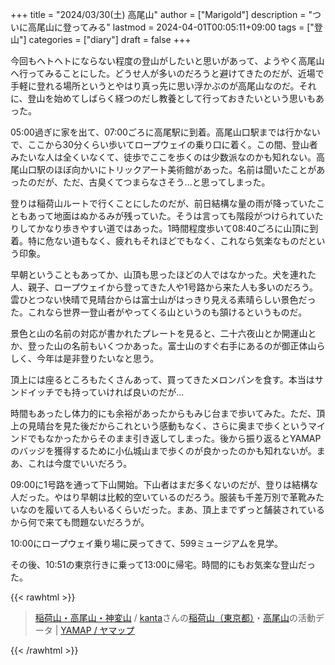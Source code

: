 +++
title = "2024/03/30(土) 高尾山"
author = ["Marigold"]
description = "ついに高尾山に登ってみる"
lastmod = 2024-04-01T00:05:11+09:00
tags = ["登山"]
categories = ["diary"]
draft = false
+++

今回もヘトヘトにならない程度の登山がしたいと思いがあって、ようやく高尾山へ行ってみることにした。どうせ人が多いのだろうと避けてきたのだが、近場で手軽に登れる場所というとやはり真っ先に思い浮かぶのが高尾山なのだ。それに、登山を始めてしばらく経つのだし教養として行っておきたいという思いもあった。

05:00過ぎに家を出て、07:00ごろに高尾駅に到着。高尾山口駅までは行かないで、ここから30分くらい歩いてロープウェイの乗り口に着く。この間、登山者みたいな人は全くいなくて、徒歩でここを歩くのは少数派なのかも知れない。高尾山口駅のほぼ向かいにトリックアート美術館があった。名前は聞いたことがあったのだが、ただ、古臭くてつまらなさそう...と思ってしまった。

登りは稲荷山ルートで行くことにしたのだが、前日結構な量の雨が降っていたこともあって地面はぬかるみが残っていた。そうは言っても階段がつけられていたりしてかなり歩きやすい道ではあった。1時間程度歩いて08:40ごろに山頂に到着。特に危ない道もなく、疲れもそれほどでもなく、これなら気楽なものだという印象。

早朝ということもあってか、山頂も思ったほどの人ではなかった。犬を連れた人、親子、ロープウェイから登ってきた人や1号路から来た人も多いのだろう。雲ひとつない快晴で見晴台からは富士山がはっきり見える素晴らしい景色だった。これなら世界一登山者がやってくる山というのも頷けるというものだ。

景色と山の名前の対応が書かれたプレートを見ると、二十六夜山とか開運山とか、登った山の名前もいくつかあった。富士山のすぐ右手にあるのが御正体山らしく、今年は是非登りたいなと思う。

頂上には座るところもたくさんあって、買ってきたメロンパンを食す。本当はサンドイッチでも持っていければ良いのだが...

時間もあったし体力的にも余裕があったからもみじ台まで歩いてみた。ただ、頂上の見晴台を見た後だからこれという感動もなく、さらに奥まで歩くというマインドでもなかったからそのまま引き返してしまった。後から振り返るとYAMAPのバッジを獲得するために小仏城山まで歩くのが良かったのかも知れないが。まあ、これは今度でいいだろう。

09:00に1号路を通って下山開始。下山者はまだ多くないのだが、登りは結構な人だった。やはり早朝は比較的空いているのだろう。服装も千差万別で革靴みたいなのを履いてる人もいるくらいだった。まあ、頂上までずっと舗装されているから何で来ても問題ないだろうが。

10:00にロープウェイ乗り場に戻ってきて、599ミュージアムを見学。

その後、10:51の東京行きに乗って13:00に帰宅。時間的にもお気楽な登山だった。

{{< rawhtml >}}
<script src="https://yamap.com/widget.js"></script>
<blockquote data-yamap-widget data-source="activities/30595138" data-mode="map" data-width="100%">
  <a href="https://yamap.com/activities/30595138">稲荷山・高尾山・神変山</a> / <a href="https://yamap.com/users/3207645">kanta</a>さんの<a href="https://yamap.com/mountains/1032">稲荷山（東京都）</a>・<a href="https://yamap.com/mountains/108">高尾山</a>の活動データ | <a href="https://yamap.com">YAMAP / ヤマップ</a>
</blockquote>
{{< /rawhtml >}}
